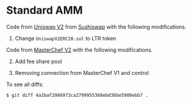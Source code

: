 # Standard AMM

Code from [Uniswap V2](https://github.com/Uniswap/uniswap-v2-core/tree/27f6354bae6685612c182c3bc7577e61bc8717e3/contracts) from [Sushiswap](https://github.com/sushiswap/sushiswap/blob/canary/contracts/uniswapv2/README.md) with the following modifications.

1. Change `UniswapV2ERC20.sol` to LTR token

Code from [MasterChef V2](https://github.com/sushiswap/sushiswap/blob/canary/contracts) with the following modifications.

2. Add fee share pool

1. Removing connection from MasterChef V1 and control

To see all diffs:

```
$ git diff 4a1baf2986973ca2799955368ebd36be5900ebb7 .
```